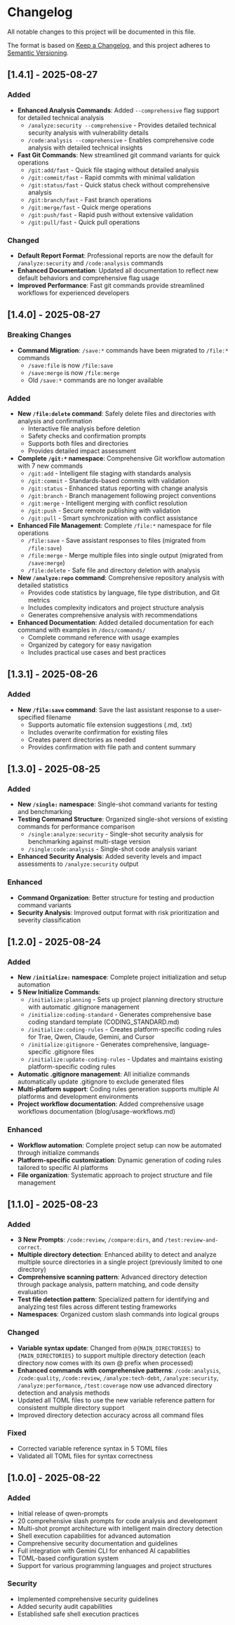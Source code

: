 # Changelog

All notable changes to this project will be documented in this file.

The format is based on [Keep a Changelog](https://keepachangelog.com/en/1.0.0/),
and this project adheres to [Semantic Versioning](https://semver.org/spec/v2.0.0.html).

## [1.4.1] - 2025-08-27

### Added
- **Enhanced Analysis Commands**: Added `--comprehensive` flag support for detailed technical analysis
  - `/analyze:security --comprehensive` - Provides detailed technical security analysis with vulnerability details
  - `/code:analysis --comprehensive` - Enables comprehensive code analysis with detailed technical insights
- **Fast Git Commands**: New streamlined git command variants for quick operations
  - `/git:add/fast` - Quick file staging without detailed analysis
  - `/git:commit/fast` - Rapid commits with minimal validation
  - `/git:status/fast` - Quick status check without comprehensive analysis
  - `/git:branch/fast` - Fast branch operations
  - `/git:merge/fast` - Quick merge operations
  - `/git:push/fast` - Rapid push without extensive validation
  - `/git:pull/fast` - Quick pull operations

### Changed
- **Default Report Format**: Professional reports are now the default for `/analyze:security` and `/code:analysis` commands
- **Enhanced Documentation**: Updated all documentation to reflect new default behaviors and comprehensive flag usage
- **Improved Performance**: Fast git commands provide streamlined workflows for experienced developers

## [1.4.0] - 2025-08-27

### Breaking Changes
- **Command Migration**: `/save:*` commands have been migrated to `/file:*` commands
  - `/save:file` is now `/file:save`
  - `/save:merge` is now `/file:merge`
  - Old `/save:*` commands are no longer available

### Added
- **New `/file:delete` command**: Safely delete files and directories with analysis and confirmation
  - Interactive file analysis before deletion
  - Safety checks and confirmation prompts
  - Supports both files and directories
  - Provides detailed impact assessment
- **Complete `/git:*` namespace**: Comprehensive Git workflow automation with 7 new commands
  - `/git:add` - Intelligent file staging with standards analysis
  - `/git:commit` - Standards-based commits with validation
  - `/git:status` - Enhanced status reporting with change analysis
  - `/git:branch` - Branch management following project conventions
  - `/git:merge` - Intelligent merging with conflict resolution
  - `/git:push` - Secure remote publishing with validation
  - `/git:pull` - Smart synchronization with conflict assistance
- **Enhanced File Management**: Complete `/file:*` namespace for file operations
  - `/file:save` - Save assistant responses to files (migrated from `/file:save`)
  - `/file:merge` - Merge multiple files into single output (migrated from `/save:merge`)
  - `/file:delete` - Safe file and directory deletion with analysis
- **New `/analyze:repo` command**: Comprehensive repository analysis with detailed statistics
  - Provides code statistics by language, file type distribution, and Git metrics
  - Includes complexity indicators and project structure analysis
  - Generates comprehensive analysis with recommendations
- **Enhanced Documentation**: Added detailed documentation for each command with examples in `/docs/commands/`
  - Complete command reference with usage examples
  - Organized by category for easy navigation
  - Includes practical use cases and best practices

## [1.3.1] - 2025-08-26

### Added
- **New `/file:save` command**: Save the last assistant response to a user-specified filename
  - Supports automatic file extension suggestions (.md, .txt)
  - Includes overwrite confirmation for existing files
  - Creates parent directories as needed
  - Provides confirmation with file path and content summary

## [1.3.0] - 2025-08-25

### Added
- **New `/single:` namespace**: Single-shot command variants for testing and benchmarking
- **Testing Command Structure**: Organized single-shot versions of existing commands for performance comparison
  - `/single:analyze:security` - Single-shot security analysis for benchmarking against multi-stage version
  - `/single:code:analysis` - Single-shot code analysis variant
- **Enhanced Security Analysis**: Added severity levels and impact assessments to `/analyze:security` output

### Enhanced
- **Command Organization**: Better structure for testing and production command variants
- **Security Analysis**: Improved output format with risk prioritization and severity classification

## [1.2.0] - 2025-08-24

### Added
- **New `/initialize:` namespace**: Complete project initialization and setup automation
- **5 New Initialize Commands**:
  - `/initialize:planning` - Sets up project planning directory structure with automatic .gitignore management
  - `/initialize:coding-standard` - Generates comprehensive base coding standard template (CODING_STANDARD.md)
  - `/initialize:coding-rules` - Creates platform-specific coding rules for Trae, Qwen, Claude, Gemini, and Cursor
  - `/initialize:gitignore` - Generates comprehensive, language-specific .gitignore files
  - `/initialize:update-coding-rules` - Updates and maintains existing platform-specific coding rules
- **Automatic .gitignore management**: All initialize commands automatically update .gitignore to exclude generated files
- **Multi-platform support**: Coding rules generation supports multiple AI platforms and development environments
- **Project workflow documentation**: Added comprehensive usage workflows documentation (blog/usage-workflows.md)

### Enhanced
- **Workflow automation**: Complete project setup can now be automated through initialize commands
- **Platform-specific customization**: Dynamic generation of coding rules tailored to specific AI platforms
- **File organization**: Systematic approach to project structure and file management

## [1.1.0] - 2025-08-23

### Added
- **3 New Prompts**: `/code:review`, `/compare:dirs`, and `/test:review-and-correct`.
- **Multiple directory detection**: Enhanced ability to detect and analyze multiple source directories in a single project (previously limited to one directory)
- **Comprehensive scanning pattern**: Advanced directory detection through package analysis, pattern matching, and code density evaluation
- **Test file detection pattern**: Specialized pattern for identifying and analyzing test files across different testing frameworks
- **Namespaces**: Organized custom slash commands into logical groups
### Changed
- **Variable syntax update**: Changed from `@{MAIN_DIRECTORIES}` to `{MAIN_DIRECTORIES}` to support multiple directory detection (each directory now comes with its own @ prefix when processed)
- **Enhanced commands with comprehensive patterns**: `/code:analysis`, `/code:quality`, `/code:review`, `/analyze:tech-debt`, `/analyze:security`, `/analyze:performance`, `/test:coverage` now use advanced directory detection and analysis methods
- Updated all TOML files to use the new variable reference pattern for consistent multiple directory support
- Improved directory detection accuracy across all command files

### Fixed
- Corrected variable reference syntax in 5 TOML files
- Validated all TOML files for syntax correctness

## [1.0.0] - 2025-08-22

### Added
- Initial release of qwen-prompts
- 20 comprehensive slash prompts for code analysis and development
- Multi-shot prompt architecture with intelligent main directory detection
- Shell execution capabilities for advanced automation
- Comprehensive security documentation and guidelines
- Full integration with Gemini CLI for enhanced AI capabilities
- TOML-based configuration system
- Support for various programming languages and project structures

### Security
- Implemented comprehensive security guidelines
- Added security audit capabilities
- Established safe shell execution practices